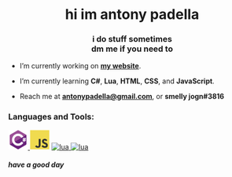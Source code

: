<h1 align="center">hi im antony padella</h1>
<h3 align="center">i do stuff sometimes<br>dm me if you need to</h3>

- I’m currently working on [**my website**](https://sans-undertae.github.io/).

- I’m currently learning **C#**, **Lua**, **HTML**, **CSS**, and **JavaScript**.

- Reach me at **antonypadella@gmail.com**, or **smelly jogn#3816**


<h3>Languages and Tools:</h3>
<p> 
  <a href="https://www.w3schools.com/cs/" target="_blank"> <img src="https://raw.githubusercontent.com/devicons/devicon/master/icons/csharp/csharp-original.svg" alt="csharp" width="40" height="40"/> </a> 
  <a href="https://developer.mozilla.org/en-US/docs/Web/JavaScript" target="_blank"> <img src="https://raw.githubusercontent.com/devicons/devicon/master/icons/javascript/javascript-original.svg" alt="javascript" width="40" height="40"/></a> 
  <a href="https://www.lua.org" target="_blank"> <img src="https://github.com/sans-undertae/sans-undertae/blob/main/lua_logo.png?raw=true" alt="lua" width="40" height="40"/> </a> 
  <a href="https://www.w3.org" target="_blank"> <img src="https://www.w3.org/html/logo/downloads/HTML5_Badge_512.png" alt="lua" width="40" height="40"/> </a> 
</p>

<h5>have a good day</h5>
